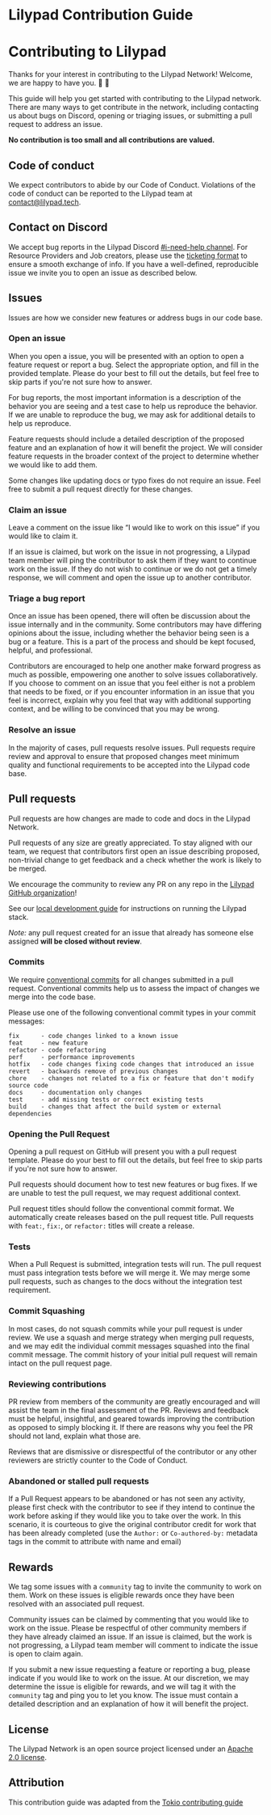 # Lilypad Contribution Guide

# Contributing to Lilypad

Thanks for your interest in contributing to the Lilypad Network! Welcome, we are happy to have you. 🐸 💚

This guide will help you get started with contributing to the Lilypad network. There are many ways to get contribute in the network, including contacting us about bugs on Discord, opening or triaging issues, or submitting a pull request to address an issue.

**No contribution is too small and all contributions are valued.**

## Code of conduct

We expect contributors to abide by our Code of Conduct. Violations of the code of conduct can be reported to the Lilypad team at contact@lilypad.tech.

## Contact on Discord

We accept bug reports in the Lilypad Discord [#i-need-help channel](https://discord.com/channels/1212897693450641498/1230231823674642513). For Resource Providers and Job creators, please use the [ticketing format](https://docs.lilypad.tech/lilypad/hardware-providers/troubleshooting#dont-see-your-issue-below) to ensure a smooth exchange of info. If you have a well-defined, reproducible issue we invite you to open an issue as described below.

## Issues

Issues are how we consider new features or address bugs in our code base.

### Open an issue

When you open a issue, you will be presented with an option to open a feature request or report a bug. Select the appropriate option, and fill in the provided template. Please do your best to fill out the details, but feel free to skip parts if you're not sure how to answer.

For bug reports, the most important information is a description of the behavior you are seeing and a test case to help us reproduce the behavior. If we are unable to reproduce the bug, we may ask for additional details to help us reproduce.

Feature requests should include a detailed description of the proposed feature and an explanation of how it will benefit the project. We will consider feature requests in the broader context of the project to determine whether we would like to add them.

Some changes like updating docs or typo fixes do not require an issue. Feel free to submit a pull request directly for these changes.

### Claim an issue

Leave a comment on the issue like “I would like to work on this issue” if you would like to claim it.

If an issue is claimed, but work on the issue in not progressing, a Lilypad team member will ping the contributor to ask them if they want to continue work on the issue. If they do not wish to continue or we do not get a timely response, we will comment and open the issue up to another contributor.

### Triage a bug report

Once an issue has been opened, there will often be discussion about the issue internally and in the community. Some contributors may have differing opinions about the issue, including whether the behavior being seen is a bug or a feature. This is a part of the process and should be kept focused, helpful, and professional.

Contributors are encouraged to help one another make forward progress as much as possible, empowering one another to solve issues collaboratively. If you choose to comment on an issue that you feel either is not a problem that needs to be fixed, or if you encounter information in an issue that you feel is incorrect, explain why you feel that way with additional supporting context, and be willing to be convinced that you may be wrong.

### Resolve an issue

In the majority of cases, pull requests resolve issues. Pull requests require review and approval to ensure that proposed changes meet minimum quality and functional requirements to be accepted into the Lilypad code base.

## Pull requests

Pull requests are how changes are made to code and docs in the Lilypad Network.

Pull requests of any size are greatly appreciated. To stay aligned with our team, we request that contributors first open an issue describing proposed, non-trivial change to get feedback and a check whether the work is likely to be merged.

We encourage the community to review any PR on any repo in the [Lilypad GitHub organization](https://github.com/Lilypad-Tech)!

See our [local development guide](LOCAL_DEVELOPMENT.md) for instructions on running the Lilypad stack.

*Note:* any pull request created for an issue that already has someone else assigned **will be closed without review**.

### Commits

We require [conventional commits](https://www.conventionalcommits.org/en/v1.0.0/) for all changes submitted in a pull request. Conventional commits help us to assess the impact of changes we merge into the code base.

Please use one of the following conventional commit types in your commit messages:

```
fix      - code changes linked to a known issue
feat     - new feature
refactor - code refactoring
perf     - performance improvements
hotfix   - code changes fixing code changes that introduced an issue
revert   - backwards remove of previous changes
chore    - changes not related to a fix or feature that don't modify source code
docs     - documentation only changes
test     - add missing tests or correct existing tests
build    - changes that affect the build system or external dependencies
```

### Opening the Pull Request

Opening a pull request on GitHub will present you with a pull request template. Please do your best to fill out the details, but feel free to skip parts if you're not sure how to answer.

Pull requests should document how to test new features or bug fixes. If we are unable to test the pull request, we may request additional context.

Pull request titles should follow the conventional commit format. We automatically create releases based on the pull request title. Pull requests with `feat:`, `fix:`, or `refactor:` titles will create a release.

### Tests

When a Pull Request is submitted, integration tests will run. The pull request must pass integration tests before we will merge it. We may merge some pull requests, such as changes to the docs without the integration test requirement.

### Commit Squashing

In most cases, do not squash commits while your pull request is under review. We use a squash and merge strategy when merging pull requests, and we may edit the individual commit messages squashed into the final commit message. The commit history of your initial pull request will remain intact on the pull request page.

### Reviewing contributions

PR review from members of the community are greatly encouraged and will assist the team in the final assessment of the PR. Reviews and feedback must be helpful, insightful, and geared towards improving the contribution as opposed to simply blocking it. If there are reasons why you feel the PR should not land, explain what those are.

Reviews that are dismissive or disrespectful of the contributor or any other reviewers are strictly counter to the Code of Conduct.

### Abandoned or stalled pull requests

If a Pull Request appears to be abandoned or has not seen any activity, please first check with the contributor to see if they intend to continue the work before asking if they would like you to take over the work. In this scenario, it is courteous to give the original contributor credit for work that has been already completed (use the `Author:`  or `Co-authored-by:` metadata tags in the commit to attribute with name and email)

## Rewards

We tag some issues with a `community` tag to invite the community to work on them. Work on these issues is eligible rewards once they have been resolved with an associated pull request.

Community issues can be claimed by commenting that you would like to work on the issue. Please be respectful of other community members if they have already claimed an issue. If an issue is claimed, but the work is not progressing, a Lilypad team member will comment to indicate the issue is open to claim again.

If you submit a new issue requesting a feature or reporting a bug, please indicate if you would like to work on the issue. At our discretion, we may determine the issue is eligible for rewards, and we will tag it with the `community` tag and ping you to let you know. The issue must contain a detailed description and an explanation of how it will benefit the project.

## License

The Lilypad Network is an open source project licensed under an [Apache 2.0 license](https://github.com/Lilypad-Tech/lilypad/blob/main/LICENSE).

## Attribution

This contribution guide was adapted from the [Tokio contributing guide](https://github.com/tokio-rs/tokio/blob/master/CONTRIBUTING.md)
